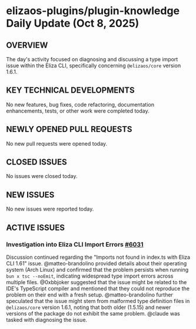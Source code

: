 # elizaos-plugins/plugin-knowledge Daily Update (Oct 8, 2025)
## OVERVIEW 
The day's activity focused on diagnosing and discussing a type import issue within the Eliza CLI, specifically concerning `@elizaos/core` version 1.6.1.

## KEY TECHNICAL DEVELOPMENTS

No new features, bug fixes, code refactoring, documentation enhancements, tests, or other work were completed today.

## NEWLY OPENED PULL REQUESTS
No new pull requests were opened today.

## CLOSED ISSUES
No issues were closed today.

## NEW ISSUES
No new issues were reported today.

## ACTIVE ISSUES

### Investigation into Eliza CLI Import Errors [#6031](https://github.com/elizaos-plugins/plugin-knowledge/issues/6031)
Discussion continued regarding the "Imports not found in index.ts with Eliza CLI 1.61" issue. @matteo-brandolino provided details about their operating system (Arch Linux) and confirmed that the problem persists when running `bun x tsc --noEmit`, indicating widespread type import errors across multiple files. @0xbbjoker suggested that the issue might be related to the IDE's TypeScript compiler and mentioned that they could not reproduce the problem on their end with a fresh setup. @matteo-brandolino further speculated that the issue might stem from malformed type definition files in `@elizaos/core` version 1.6.1, noting that both older (1.5.15) and newer versions of the package do not exhibit the same problem. @claude was tasked with diagnosing the issue.